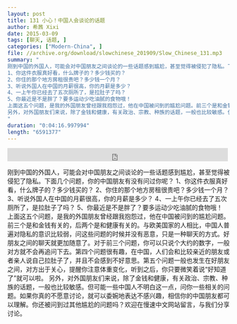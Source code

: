 ```yaml
---
layout: post
title: 131 小心！中国人会谈论的话题
author: 希茜 Xixi
date: 2015-03-09
tags: [聊天, 话题, ]
categories: ["Modern-China", ]
file: //archive.org/download/slowchinese_201909/Slow_Chinese_131.mp3
summary: "
刚到中国的外国人，可能会对中国朋友之间谈论的一些话题感到尴尬，甚至觉得被侵犯了隐私。下面几个问题，你的中国朋友有没有问过你呢？
1、你这件衣服真好看，什么牌子的？多少钱买的？
2、你住的那个地方房租很贵吧？多少钱一个月？
3、听说外国人在中国的月薪很高，你的月薪是多少？
4、一上午你已经去了五次厕所了，是拉肚子了吗？
5、你最近是不是胖了？要多运动少吃油腻的食物哦！
上面这五个问题，是我的外国朋友曾经跟我抱怨过，他在中国被问到的尴尬问题。前三个是和金钱有关的，后两个是和健康有关的。与欧美国家的人相比，中国人普遍对隐私的意识比较弱，问这些问题的时候并没有恶意，只是一种聊天的方式。好朋友之间的聊天就更加随意了。对于前三个问题，你可以只说个大约的数字，一般对方就不会再追问下去。第四个问题很有趣，在中国，人们会和比较亲近的朋友或者亲人说自己拉肚子了，并且不会感到不好意思。第五个问题一般也发生在好朋友之间，对方出于关心，提醒你注意体重变化，听到之后，你只要微笑着说“好知道了”就可以啦。
另外，对外国朋友们来说，除了金钱和健康，有关政治、宗教、种族的话题，一般也比较敏感。但可能一些中国人不明白这一点，问你一些相关的问题。如果你真的不愿意讨论，就可以委婉地表达不感兴趣，相信你的中国朋友都可以理解。你还被问到过其他尴尬的问题吗？欢迎在慢速中文网站留言，与我们分享讨论。
"
duration: "0:04:16.997994"
length: "6591377"
---
```


<iframe src="https://archive.org/embed/slowchinese_201909/Slow_Chinese_131.mp3" width="500" height="30" frameborder="0" webkitallowfullscreen="true" mozallowfullscreen="true" allowfullscreen></iframe>

刚到中国的外国人，可能会对中国朋友之间谈论的一些话题感到尴尬，甚至觉得被侵犯了隐私。下面几个问题，你的中国朋友有没有问过你呢？
1、你这件衣服真好看，什么牌子的？多少钱买的？
2、你住的那个地方房租很贵吧？多少钱一个月？
3、听说外国人在中国的月薪很高，你的月薪是多少？
4、一上午你已经去了五次厕所了，是拉肚子了吗？
5、你最近是不是胖了？要多运动少吃油腻的食物哦！
上面这五个问题，是我的外国朋友曾经跟我抱怨过，他在中国被问到的尴尬问题。前三个是和金钱有关的，后两个是和健康有关的。与欧美国家的人相比，中国人普遍对隐私的意识比较弱，问这些问题的时候并没有恶意，只是一种聊天的方式。好朋友之间的聊天就更加随意了。对于前三个问题，你可以只说个大约的数字，一般对方就不会再追问下去。第四个问题很有趣，在中国，人们会和比较亲近的朋友或者亲人说自己拉肚子了，并且不会感到不好意思。第五个问题一般也发生在好朋友之间，对方出于关心，提醒你注意体重变化，听到之后，你只要微笑着说“好知道了”就可以啦。
另外，对外国朋友们来说，除了金钱和健康，有关政治、宗教、种族的话题，一般也比较敏感。但可能一些中国人不明白这一点，问你一些相关的问题。如果你真的不愿意讨论，就可以委婉地表达不感兴趣，相信你的中国朋友都可以理解。你还被问到过其他尴尬的问题吗？欢迎在慢速中文网站留言，与我们分享讨论。
